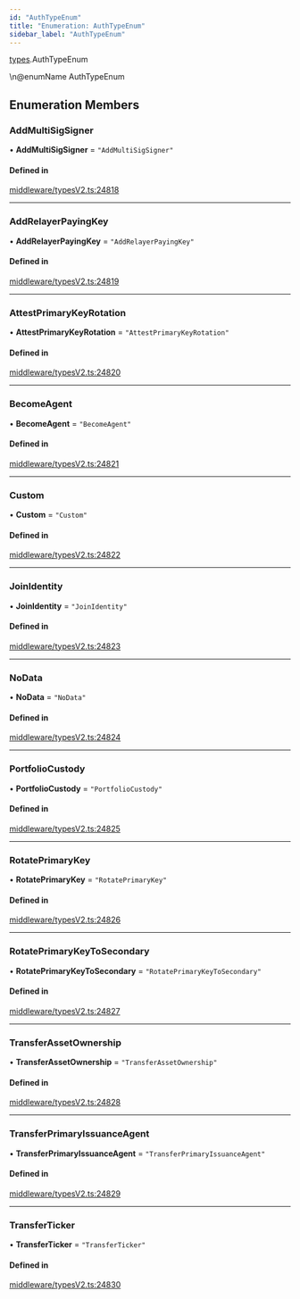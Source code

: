```yaml
---
id: "AuthTypeEnum"
title: "Enumeration: AuthTypeEnum"
sidebar_label: "AuthTypeEnum"
---
```


[types](../../../modules/Types/Types.md).AuthTypeEnum

\n@enumName AuthTypeEnum

## Enumeration Members

### AddMultiSigSigner

• **AddMultiSigSigner** = ``"AddMultiSigSigner"``

#### Defined in

[middleware/typesV2.ts:24818](https://github.com/PolymeshAssociation/polymesh-sdk/blob/31fdce23/src/middleware/typesV2.ts#L24818)

___

### AddRelayerPayingKey

• **AddRelayerPayingKey** = ``"AddRelayerPayingKey"``

#### Defined in

[middleware/typesV2.ts:24819](https://github.com/PolymeshAssociation/polymesh-sdk/blob/31fdce23/src/middleware/typesV2.ts#L24819)

___

### AttestPrimaryKeyRotation

• **AttestPrimaryKeyRotation** = ``"AttestPrimaryKeyRotation"``

#### Defined in

[middleware/typesV2.ts:24820](https://github.com/PolymeshAssociation/polymesh-sdk/blob/31fdce23/src/middleware/typesV2.ts#L24820)

___

### BecomeAgent

• **BecomeAgent** = ``"BecomeAgent"``

#### Defined in

[middleware/typesV2.ts:24821](https://github.com/PolymeshAssociation/polymesh-sdk/blob/31fdce23/src/middleware/typesV2.ts#L24821)

___

### Custom

• **Custom** = ``"Custom"``

#### Defined in

[middleware/typesV2.ts:24822](https://github.com/PolymeshAssociation/polymesh-sdk/blob/31fdce23/src/middleware/typesV2.ts#L24822)

___

### JoinIdentity

• **JoinIdentity** = ``"JoinIdentity"``

#### Defined in

[middleware/typesV2.ts:24823](https://github.com/PolymeshAssociation/polymesh-sdk/blob/31fdce23/src/middleware/typesV2.ts#L24823)

___

### NoData

• **NoData** = ``"NoData"``

#### Defined in

[middleware/typesV2.ts:24824](https://github.com/PolymeshAssociation/polymesh-sdk/blob/31fdce23/src/middleware/typesV2.ts#L24824)

___

### PortfolioCustody

• **PortfolioCustody** = ``"PortfolioCustody"``

#### Defined in

[middleware/typesV2.ts:24825](https://github.com/PolymeshAssociation/polymesh-sdk/blob/31fdce23/src/middleware/typesV2.ts#L24825)

___

### RotatePrimaryKey

• **RotatePrimaryKey** = ``"RotatePrimaryKey"``

#### Defined in

[middleware/typesV2.ts:24826](https://github.com/PolymeshAssociation/polymesh-sdk/blob/31fdce23/src/middleware/typesV2.ts#L24826)

___

### RotatePrimaryKeyToSecondary

• **RotatePrimaryKeyToSecondary** = ``"RotatePrimaryKeyToSecondary"``

#### Defined in

[middleware/typesV2.ts:24827](https://github.com/PolymeshAssociation/polymesh-sdk/blob/31fdce23/src/middleware/typesV2.ts#L24827)

___

### TransferAssetOwnership

• **TransferAssetOwnership** = ``"TransferAssetOwnership"``

#### Defined in

[middleware/typesV2.ts:24828](https://github.com/PolymeshAssociation/polymesh-sdk/blob/31fdce23/src/middleware/typesV2.ts#L24828)

___

### TransferPrimaryIssuanceAgent

• **TransferPrimaryIssuanceAgent** = ``"TransferPrimaryIssuanceAgent"``

#### Defined in

[middleware/typesV2.ts:24829](https://github.com/PolymeshAssociation/polymesh-sdk/blob/31fdce23/src/middleware/typesV2.ts#L24829)

___

### TransferTicker

• **TransferTicker** = ``"TransferTicker"``

#### Defined in

[middleware/typesV2.ts:24830](https://github.com/PolymeshAssociation/polymesh-sdk/blob/31fdce23/src/middleware/typesV2.ts#L24830)
